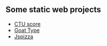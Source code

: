 ## Some static web projects
- [CTU score](https://neal005.github.io/WebProject/static/CTU%20score/index.html)
- [Goat Type](https://neal005.github.io/WebProject/static/Goat_type/login.html)
- [Jspizza](https://neal005.github.io/WebProject/static/jspizza/index.html)
